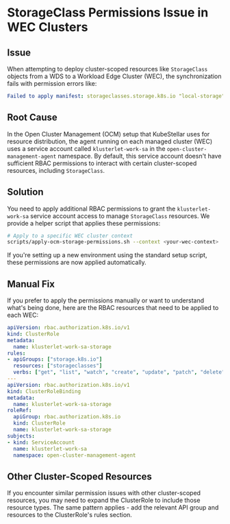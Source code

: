 # StorageClass Permissions Issue in WEC Clusters

## Issue

When attempting to deploy cluster-scoped resources like `StorageClass` objects from a WDS to a Workload Edge Cluster (WEC), the synchronization fails with permission errors like:

```yaml
Failed to apply manifest: storageclasses.storage.k8s.io "local-storage" is forbidden: User "system:serviceaccount:open-cluster-management-agent:klusterlet-work-sa" cannot get resource "storageclasses" in API group "storage.k8s.io" at the cluster scope
```

## Root Cause

In the Open Cluster Management (OCM) setup that KubeStellar uses for resource distribution, the agent running on each managed cluster (WEC) uses a service account called `klusterlet-work-sa` in the `open-cluster-management-agent` namespace. By default, this service account doesn't have sufficient RBAC permissions to interact with certain cluster-scoped resources, including `StorageClass`.

## Solution

You need to apply additional RBAC permissions to grant the `klusterlet-work-sa` service account access to manage `StorageClass` resources. We provide a helper script that applies these permissions:

```bash
# Apply to a specific WEC cluster context
scripts/apply-ocm-storage-permissions.sh --context <your-wec-context>
```

If you're setting up a new environment using the standard setup script, these permissions are now applied automatically.

## Manual Fix

If you prefer to apply the permissions manually or want to understand what's being done, here are the RBAC resources that need to be applied to each WEC:

```yaml
apiVersion: rbac.authorization.k8s.io/v1
kind: ClusterRole
metadata:
  name: klusterlet-work-sa-storage
rules:
- apiGroups: ["storage.k8s.io"]
  resources: ["storageclasses"]
  verbs: ["get", "list", "watch", "create", "update", "patch", "delete"]
---
apiVersion: rbac.authorization.k8s.io/v1
kind: ClusterRoleBinding
metadata:
  name: klusterlet-work-sa-storage
roleRef:
  apiGroup: rbac.authorization.k8s.io
  kind: ClusterRole
  name: klusterlet-work-sa-storage
subjects:
- kind: ServiceAccount
  name: klusterlet-work-sa
  namespace: open-cluster-management-agent
```

## Other Cluster-Scoped Resources

If you encounter similar permission issues with other cluster-scoped resources, you may need to expand the ClusterRole to include those resource types. The same pattern applies - add the relevant API group and resources to the ClusterRole's rules section.
